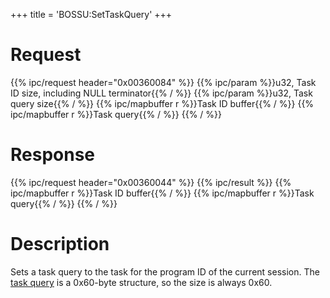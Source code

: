 +++
title = 'BOSSU:SetTaskQuery'
+++

# Request

{{% ipc/request header="0x00360084" %}}
{{% ipc/param %}}u32, Task ID size, including NULL terminator{{% / %}}
{{% ipc/param %}}u32, Task query size{{% / %}}
{{% ipc/mapbuffer r %}}Task ID buffer{{% / %}}
{{% ipc/mapbuffer r %}}Task query{{% / %}}
{{% / %}}

# Response

{{% ipc/request header="0x00360044" %}}
{{% ipc/result %}}
{{% ipc/mapbuffer r %}}Task ID buffer{{% / %}}
{{% ipc/mapbuffer r %}}Task query{{% / %}}
{{% / %}}

# Description

Sets a task query to the task for the program ID of the current session. The [task query](BOSS_Savegame#taskqueryconfig "wikilink") is a 0x60-byte structure, so the size is always 0x60.
